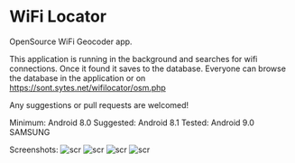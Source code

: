 # WiFi Locator

OpenSource WiFi Geocoder app.

This application is running in the background and searches for wifi connections. Once it found it saves to the database.
Everyone can browse the database in the application or on https://sont.sytes.net/wifilocator/osm.php

Any suggestions or pull requests are welcomed!

Minimum: Android 8.0
Suggested: Android 8.1
Tested: Android 9.0 SAMSUNG

Screenshots:
![scr](https://sont.sytes.net/wifilocator/wifi1.jpg)
![scr](https://sont.sytes.net/wifilocator/wifi2.jpg)
![scr](https://sont.sytes.net/wifilocator/wifi3.jpg)
![scr](https://sont.sytes.net/wifilocator/wifi4.jpg)
